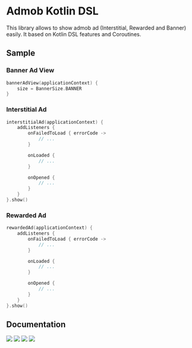 # Admob Kotlin DSL
This library allows to show admob ad (Interstitial, Rewarded and Banner) easily. It based on Kotlin DSL features and Coroutines.

## Sample
### Banner Ad View
```kotlin
bannerAdView(applicationContext) {
	size = BannerSize.BANNER
}
```
### Interstitial Ad
```kotlin
interstitialAd(applicationContext) {
	addListeners {
		onFailedToLoad { errorCode ->
			// ...
		}

		onLoaded {
			// ...
		}

		onOpened {
			// ...
		}
	}
}.show()
```
### Rewarded Ad
```kotlin
rewardedAd(applicationContext) {
	addListeners {
		onFailedToLoad { errorCode ->
			// ...
		}

		onLoaded {
			// ...
		}

		onOpened {
			// ...
		}
	}
}.show()
```

## Documentation
![](https://github.com/vetsb/admob-kotlin-dsl/blob/feature/readme/images/1.png)
![](https://github.com/vetsb/admob-kotlin-dsl/blob/feature/readme/images/2.png)
![](https://github.com/vetsb/admob-kotlin-dsl/blob/feature/readme/images/3.png)
![](https://github.com/vetsb/admob-kotlin-dsl/blob/feature/readme/images/4.png)
